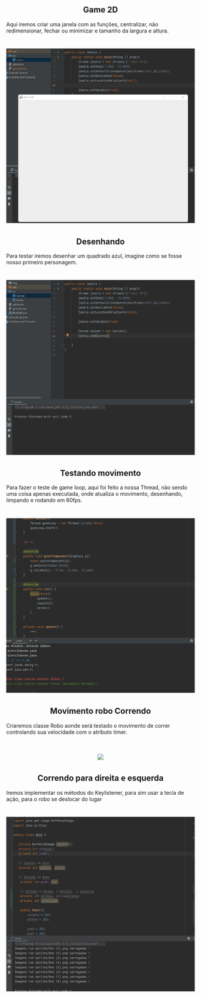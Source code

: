 <h2 align="center">
Game 2D
</h2>

<p>
Aqui iremos criar uma janela com as funções, centralizar, não redimensionar, fechar ou minimizar e
tamanho da largura e altura.
</p>

<h1 align="center">
<img src="img/janela.gif">
</h1>


<h2 align="center">
Desenhando
</h2>

<p>
Para testar iremos desenhar um quadrado azul, imagine como se fosse nosso primeiro personagem.
</p>

<h1 align="center">
<img src="img/quadrado.gif">
</h1>


<h2 align="center">
Testando movimento
</h2>

<p>
Para fazer o teste de game loop, aqui foi feito a nossa Thread, não sendo uma coisa apenas 
executada, onde atualiza o movimento, desenhando, limpando e rodando em 60fps.
</p>

<h1 align="center">
<img src="img/test-movimento.gif">
</h1>

<h2 align="center">
Movimento robo Correndo
</h2>

<p>
Criaremos classe Robo aonde será testado o movimento de correr controlando sua velocidade com o
atributo timer.
</p>

<h1 align="center">
<img src="img/correndo.gif">
</h1>


<h2 align="center">
Correndo para direita e esquerda
</h2>

<p>
Iremos implementar os métodos do Keylistener, para sim usar a tecla de ação, para o robo se deslocar 
do lugar
</p>

<h1 align="center">
<img src="img/correndo-direita-esquerda.gif">
</h1>
